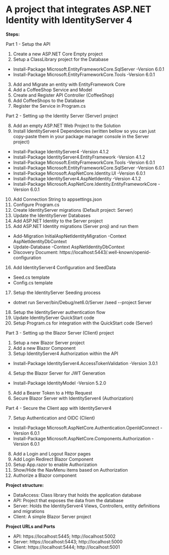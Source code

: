 # A project that integrates ASP.NET Identity with IdentityServer 4

**Steps:**

Part 1 - Setup the API

1. Create a new ASP.NET Core Empty project
2. Setup a ClassLibrary project for the Database
 - Install-Package Microsoft.EntityFrameworkCore.SqlServer -Version 6.0.1
 - Install-Package Microsoft.EntityFrameworkCore.Tools -Version 6.0.1
3. Add and Migrate an entity with EntityFramework Core
4. Add a CoffeeShop Service and Model
5. Create and Register API Controller (CoffeeShop)
6. Add CoffeeShops to the Database
7. Register the Service in Program.cs

Part 2 - Setting up the Identity Server (Server) project

8. Add an empty ASP.NET Web Project to the Solution
9. Install IdentityServer4 Dependencies (written bellow so you can just copy-paste them in your package manager console in the Server project)
 - Install-Package IdentityServer4 -Version 4.1.2
 - Install-Package IdentityServer4.EntityFramework -Version 4.1.2
 - Install-Package Microsoft.EntityFrameworkCore.Tools -Version 6.0.1
 - Install-Package Microsoft.EntityFrameworkCore.SqlServer -Version 6.0.1
 - Install-Package Microsoft.AspNetCore.Identity.UI -Version 6.0.1
 - Install-Package IdentityServer4.AspNetIdentity -Version 4.1.2
 - Install-Package Microsoft.AspNetCore.Identity.EntityFrameworkCore -Version 6.0.1
10. Add Connection String to appsettings.json
11. Configure Program.cs
12. Create IdentityServer migrations (Default project: Server)
13. Update the IdentityServer Databases
14. Add ASP.NET Identity to the Server project 
15. Add ASP.NET Identity migrations (Server proj) and run them
  - Add-Migration InitialAspNetIdentityMigration -Context AspNetIdentityDbContext
  - Update-Database -Context AspNetIdentityDbContext
  - Discovery Document: https://localhost:5443/.well-known/openid-configuration
16. Add IdentityServer4 Configuration and SeedData
  - Seed.cs template
  - Config.cs template
17. Setup the IdentityServer Seeding process
  - dotnet run Server/bin/Debug/net6.0/Server /seed --project Server
18. Setup the IdentityServer authentication flow
19. Update IdentityServer QuickStart code
20. Setup Program.cs for integration with the QuickStart code (Server)

Part 3 - Setting up the Blazor Server (Client) project
1. Setup a new Blazor Server project
2. Add a new Blazor Component
3. Setup IdentityServer4 Authorization within the API
 - Install-Package IdentityServer4.AccessTokenValidation -Version 3.0.1
4. Setup the Blazor Server for JWT Generation
 - Install-Package IdentityModel -Version 5.2.0
5. Add a Bearer Token to a Http Request
6. Secure Blazor Server with IdentityServer4 (Authorization)

Part 4 - Secure the Client app with IdentityServer4

7. Setup Authentication and OIDC (Client)
 - Install-Package Microsoft.AspNetCore.Authentication.OpenIdConnect -Version 6.0.1
 - Install-Package Microsoft.AspNetCore.Components.Authorization -Version 6.0.1
8. Add a Login and Logout Razor pages
9. Add Login Redirect Blazor Component
10. Setup App.razor to enable Authorization
11. Show/Hide the NavMenu items based on Authorization
12. Authorize a Blazor component

**Project structure:**
- DataAccess: Class library that holds the application database
- API: Project that exposes the data from the database
- Server: Holds the IdentityServer4 Views, Controllers, entity definitions and migrations
- Client: A simple Blazor Server project

**Project URLs and Ports**
- API: https://localhost:5445; http://localhost:5002
- Server: https://localhost:5443; http://localhost:5000
- Client: https://localhost:5444; http://localhost:5001
